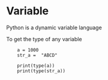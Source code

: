 # Variable 
Python is a dynamic variable language 

To get the type of any variable 
```Py
    a = 1000
    str_a =  "ABCD"

    print(type(a))
    print(type(str_a))
    
```


